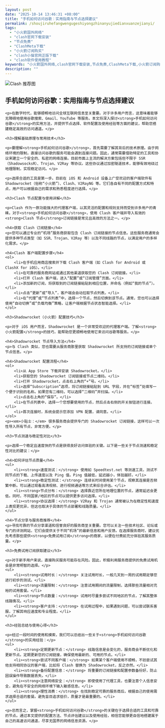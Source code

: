 ```yaml
---
layout: post
date: "2025-10-14 13:46:31 +08:00"
title: "手机如何访问谷歌：实用指南与节点选择建议"
permalink: /shoujiruhefangwengugeshiyongzhinanyujiedianxuanzejianyi/
tags:
  - "小火箭国外网络"
  - "clash官网下载安装"
  - "节点免费"
  - "ClashMeta下载"
  - "小火箭订阅购买"
  - "clash小猫官网正版下载"
  - "clash软件使用教程"
keywords: "小火箭国外网络,clash官网下载安装,节点免费,ClashMeta下载,小火箭订阅购买,clash小猫官网正版下载,clash软件使用教程"
description: ""
---
```


![Clash 推荐图](https://clashjd.github.io/assets/img/一元机场订阅.png)

## 手机如何访问谷歌：实用指南与节点选择建议


    <p>在数字时代，能够顺畅地访问全球互联网信息至关重要。对于许多用户而言，这意味着能够无障碍地使用谷歌搜索、Gmail、YouTube 等服务。本文将深入探讨<strong>手机如何访问谷歌</strong>的实用方法，并提供节点选择、软件配置及使用经验等方面的建议，帮助您搭建稳定高效的访问通道。</p>

    <h3>理解基础原理与常用技术</h3>

    <p>要理解<strong>手机如何访问谷歌</strong>，首先需要了解其背后的技术原理。由于网络环境的限制，直接访问谷歌的服务可能会遇到连接问题。因此，通常需要借助特定的工具和协议来建立一个安全的、私密的网络连接。目前市面上主流的解决方案包括但不限于 SSR（ShadowsocksR）、Trojan、V2Ray 等协议。这些协议通过加密隧道技术，能够有效地绕过地理限制，实现稳定访问。</p>

    <p>选择合适的工具是第一步。目前在 iOS 和 Android 设备上广受欢迎的客户端软件有 Shadowrocket（俗称“小火箭”）、Clash、V2RayNG 等。它们各自有不同的配置方式和特点，用户可以根据自己的需求和熟悉程度进行选择。</p>

    <h3>Clash 节点配置与使用详解</h3>

    <p>Clash 作为一款功能强大的代理客户端，以其灵活的配置和规则支持而受到许多用户的青睐。对于<strong>手机如何访问谷歌</strong>，使用 Clash 客户端并导入有效的<strong>Clash 节点</strong>订阅链接是常见且高效的方法之一。</p>

    <h4>获取 Clash 订阅链接</h4>
    <p>您可以通过专业的“机场”服务商获取包含 Clash 订阅链接的节点信息。这些服务商通常会提供多种节点类型（如 SSR、Trojan、V2Ray 等）以及不同线路的节点，以满足用户的多样化需求。</p>

    <h4>Clash 客户端配置步骤</h4>
    <ol>
        <li>在手机应用商店搜索并下载 Clash 客户端（如 Clash for Android 或 ClashX for iOS）。</li>
        <li>在可靠的服务商网站或通过其他渠道获取您的 Clash 订阅链接。</li>
        <li>打开 Clash 客户端，进入“配置”或“订阅管理”页面。</li>
        <li>添加新的订阅，将获取到的订阅链接粘贴到相应位置，并命名（例如“我的节点”）。</li>
        <li>点击“更新”或“导入”，客户端会自动拉取节点列表。</li>
        <li>在“代理”或“节点列表”中，选择一个节点，然后切换到该节点。通常，您也可以选择使用“自动切换”或“负载均衡”策略，让客户端根据节点状态智能选择。</li>
    </ol>

    <h3>Shadowrocket（小火箭）配置技巧</h3>

    <p>对于 iOS 用户而言，Shadowrocket 是一个非常受欢迎的代理客户端。了解<strong>小火箭配置</strong>的技巧，能帮助您更顺畅地使用它来访问谷歌等服务。</p>

    <h4>Shadowrocket 节点导入方法</h4>
    <p>与 Clash 类似，您也需要从服务商那里获取 Shadowrocket 所支持的订阅链接或单个节点信息。</p>

    <h4>Shadowrocket 配置流程</h4>
    <ol>
        <li>从 App Store 下载并安装 Shadowrocket。</li>
        <li>获取您的 Shadowrocket 订阅链接或节点二维码。</li>
        <li>打开 Shadowrocket，点击右上角的“+”号。</li>
        <li>选择“Subscription”选项，将订阅链接粘贴到 URL 字段，并在“标签”处填写一个便于识别的名称。如果您有二维码，可以选择“二维码”并扫描。</li>
        <li>点击右上角的“保存”。</li>
        <li>在节点列表中，选择一个您想要使用的节点，然后点击右侧的开关按钮进行连接。</li>
        <li>首次连接时，系统会提示您添加 VPN 配置，请同意。</li>
    </ol>
    <p><em>小贴士：</em> 很多服务商会提供专门的 Shadowrocket 订阅链接，这样可以一次性导入所有节点，非常方便。</p>

    <h3>节点测速与稳定性对比</h3>

    <p>选择一个稳定且速度快的节点是获得良好访问体验的关键。以下是一些关于节点测速和稳定性对比的建议：</p>

    <h4>如何评估节点质量</h4>
    <ul>
        <li><strong>速度测试：</strong> 使用如 Speedtest.net 等测速工具，测试不同节点的下载、上传速度以及 Ping 值。Ping 值越低，延迟越小，体验越好。</li>
        <li><strong>稳定性测试：</strong> 连续长时间使用某个节点，观察其连接是否频繁中断。可以通过观看高清视频、进行视频通话等方式来综合评估。</li>
        <li><strong>节点分布：</strong> 选择靠近您所在地理位置的节点，通常延迟会更低。同时，不同国家/地区的节点可以提供更多访问选择。</li>
        <li><strong>协议选择：</strong> V2Ray 和 Trojan 通常被认为在稳定性和速度上表现更优异，但这也取决于具体的节点部署和线路质量。</li>
    </ul>

    <h4>节点分享与服务商推荐</h4>
    <p>寻找可靠的节点分享渠道和信誉良好的服务商至关重要。您可以关注一些技术社区、论坛或专门的评测网站，它们会提供关于不同“机场”的最新信息和用户反馈。在选择服务商时，建议优先考虑那些提供<strong>免费试用订阅</strong>的商家，以便在付费前充分体验其服务质量。</p>

    <h3>免费试用订阅获取建议</h3>

    <p>对于新手用户来说，直接购买服务可能存在风险。因此，积极利用服务商提供的免费试用机会是非常明智的选择。</p>
    <ul>
        <li><strong>试用时长：</strong> 关注试用时长，一般几天到一周的试用期足够您进行初步的测试。</li>
        <li><strong>流量限制：</strong> 注意试用期间的流量限制，选择那些流量相对充裕的试用套餐。</li>
        <li><strong>节点数量：</strong> 试用时尽量多尝试不同地区的节点，了解其整体线路情况。</li>
        <li><strong>客户支持：</strong> 在试用过程中，如果遇到问题，可以尝试联系客服，了解其响应速度和专业程度。</li>
    </ul>

    <h3>经验总结与使用心得</h3>

    <p>经过一段时间的使用和摸索，我们可以总结出一些关于<strong>手机如何访问谷歌</strong>的实用经验：</p>
    <ul>
        <li><strong>定期更新节点：</strong> 线路信息是会变化的，服务商会不断优化和更新节点。定期更新您的订阅链接，确保使用最新的、可用的节点。</li>
        <li><strong>尝试不同客户端：</strong> 如果某个客户端使用不顺畅，不妨尝试其他支持相同协议的客户端，比如将 Clash 替换为 Shadowrocket，反之亦然。</li>
        <li><strong>备份配置信息：</strong> 将重要的订阅链接和配置参数备份好，防止因误操作导致数据丢失。</li>
        <li><strong>注意网络安全：</strong> 即使使用了代理工具，也要注意个人信息安全，避免在不安全的网络环境下输入敏感信息。</li>
        <li><strong>理性消费：</strong> 在找到稳定可靠的服务商后，根据自己的使用需求选择合适的套餐。避免盲目追求低价，质量才是最重要的。</li>
    </ul>

    <p>总而言之，掌握<strong>手机如何访问谷歌</strong>的关键在于选择合适的工具和可靠的节点。通过本文提供的配置方法、节点评估建议以及使用经验，相信您能够更自信地搭建属于自己的高速访问通道，尽享无国界的网络信息资源。</p>